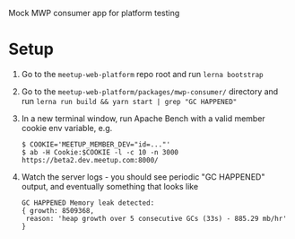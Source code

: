 Mock MWP consumer app for platform testing

# Setup

1. Go to the `meetup-web-platform` repo root and run `lerna bootstrap`
2. Go to the `meetup-web-platform/packages/mwp-consumer/` directory and run
   `lerna run build && yarn start | grep "GC HAPPENED"`
3. In a new terminal window, run Apache Bench with a valid member cookie env
   variable, e.g.

   ```
   $ COOKIE='MEETUP_MEMBER_DEV="id=..."'
   $ ab -H Cookie:$COOKIE -l -c 10 -n 3000 https://beta2.dev.meetup.com:8000/
   ```
4. Watch the server logs - you should see periodic "GC HAPPENED" output, and
   eventually something that looks like

   ```
   GC HAPPENED Memory leak detected:
   { growth: 8509368,
    reason: 'heap growth over 5 consecutive GCs (33s) - 885.29 mb/hr' }
  ```

